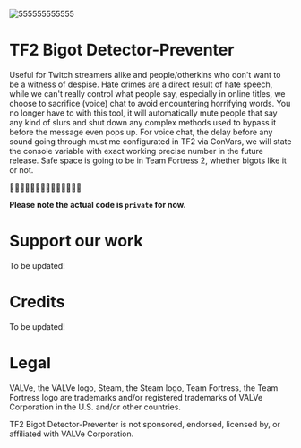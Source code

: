 ![555555555555](https://github.com/Tututerok/TF2-Bigot-Detector/assets/149214359/c55eb667-0379-4706-a7b5-f777cbb7b08a)
# TF2 Bigot Detector-Preventer
Useful for Twitch streamers alike and people/otherkins who don't want to be a witness of despise. Hate crimes are a direct result of hate speech, while we can't really control what people say, especially in online titles, we choose to sacrifice (voice) chat to avoid encountering horrifying words. You no longer have to with this tool, it will automatically mute people that say any kind of slurs and shut down any complex methods used to bypass it before the message even pops up. For voice chat, the delay before any sound going through must me configurated in TF2 via ConVars, we will state the console variable with exact working precise number in the future release. Safe space is going to be in Team Fortress 2, whether bigots like it or not. 

✊🏻✊🏼✊🏽✊🏾✊🏿🏳️‍⚧️🏳️‍🌈

**Please note the actual code is  ```private``` for now.**
# Support our work
To be updated!
# Credits
To be updated!
# Legal
VALVe, the VALVe logo, Steam, the Steam logo, Team Fortress, the Team Fortress logo are trademarks and/or registered trademarks of VALVe Corporation in the U.S. and/or other countries.

TF2 Bigot Detector-Preventer is not sponsored, endorsed, licensed by, or affiliated with VALVe Corporation.
